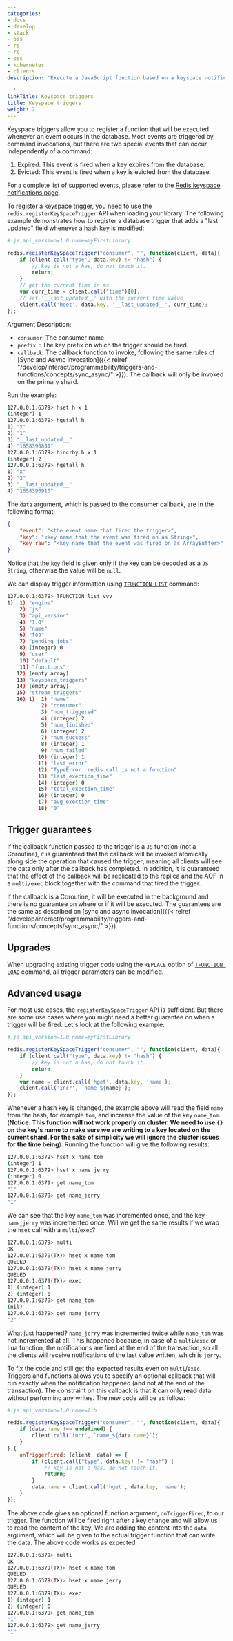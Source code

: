 ```yaml
---
categories:
- docs
- develop
- stack
- oss
- rs
- rc
- oss
- kubernetes
- clients
description: 'Execute a JavaScript function based on a keyspace notification

  '
linkTitle: Keyspace triggers
title: Keyspace triggers
weight: 2
---
```


Keyspace triggers allow you to register a function that will be executed whenever an event occurs in the database. Most events are triggered by command invocations, but there are two special events that can occur independently of a command:

1. Expired: This event is fired when a key expires from the database.
2. Evicted: This event is fired when a key is evicted from the database.

For a complete list of supported events, please refer to the [Redis keyspace notifications page](https://redis.io/docs/manual/keyspace-notifications/#events-generated-by-different-commands).

To register a keyspace trigger, you need to use the `redis.registerKeySpaceTrigger` API when loading your library. The following example demonstrates how to register a database trigger that adds a "last updated" field whenever a hash key is modified:

```js
#!js api_version=1.0 name=myFirstLibrary

redis.registerKeySpaceTrigger("consumer", "", function(client, data){
    if (client.call("type", data.key) != "hash") {
        // key is not a has, do not touch it.
        return;
    }
    // get the current time in ms
    var curr_time = client.call("time")[0];
    // set '__last_updated__' with the current time value
    client.call('hset', data.key, '__last_updated__', curr_time);
});
```

Argument Description:

* `consumer`: The consumer name.
* `prefix `: The key prefix on which the trigger should be fired.
* `callback`: The callback function to invoke, following the same rules of [Sync and Async invocation]({{< relref "/develop/interact/programmability/triggers-and-functions/concepts/sync_async/" >}}). The callback will only be invoked on the primary shard.

Run the example:

```bash
127.0.0.1:6379> hset h x 1
(integer) 1
127.0.0.1:6379> hgetall h
1) "x"
2) "1"
3) "__last_updated__"
4) "1658390831"
127.0.0.1:6379> hincrby h x 1
(integer) 2
127.0.0.1:6379> hgetall h
1) "x"
2) "2"
3) "__last_updated__"
4) "1658390910"
```

The `data` argument, which is passed to the consumer callback, are in the following format:

```json
{
    "event": "<the event name that fired the trigger>",
    "key": "<key name that the event was fired on as String>",
    "key_raw": "<key name that the event was fired on as ArrayBuffer>"
}
```

Notice that the `key` field is given only if the key can be decoded as a `JS` `String`, otherwise the value will be `null`.

We can display trigger information using [`TFUNCTION LIST`](/commands/tfunction-list) command:

```bash
127.0.0.1:6379> TFUNCTION list vvv
1)  1) "engine"
    2) "js"
    3) "api_version"
    4) "1.0"
    5) "name"
    6) "foo"
    7) "pending_jobs"
    8) (integer) 0
    9) "user"
    10) "default"
    11) "functions"
   12) (empty array)
   13) "keyspace_triggers"
   14) (empty array)
   15) "stream_triggers"
   16) 1)  1) "name"
           2) "consumer"
           3) "num_triggered"
           4) (integer) 2
           5) "num_finished"
           6) (integer) 2
           7) "num_success"
           8) (integer) 1
           9) "num_failed"
          10) (integer) 1
          11) "last_error"
          12) "TypeError: redis.call is not a function"
          13) "last_exection_time"
          14) (integer) 0
          15) "total_exection_time"
          16) (integer) 0
          17) "avg_exection_time"
          18) "0"
```

## Trigger guarantees

If the callback function passed to the trigger is a `JS` function (not a Coroutine), it is guaranteed that the callback will be invoked atomically along side the operation that caused the trigger; meaning all clients will see the data only after the callback has completed. In addition, it is guaranteed that the effect of the callback will be replicated to the replica and the AOF in a `multi/exec` block together with the command that fired the trigger.

If the callback is a Coroutine, it will be executed in the background and there is no guarantee on where or if it will be executed. The guarantees are the same as described on [sync and async invocation]({{< relref "/develop/interact/programmability/triggers-and-functions/concepts/sync_async/" >}}).

## Upgrades

When upgrading existing trigger code using the `REPLACE` option of [`TFUNCTION LOAD`](/commands/tfunction-load) command, all trigger parameters can be modified.

## Advanced usage

For most use cases, the `registerKeySpaceTrigger` API is sufficient. But there are some use cases where you might need a better guarantee on when a trigger will be fired. Let's look at the following example:

```js
#!js api_version=1.0 name=myFirstLibrary

redis.registerKeySpaceTrigger("consumer", "", function(client, data){
    if (client.call("type", data.key) != "hash") {
        // key is not a has, do not touch it.
        return;
    }
    var name = client.call('hget', data.key, 'name');
    client.call('incr', `name_${name}`);
});
```

Whenever a hash key is changed, the example above will read the field `name` from the hash, for example `tom`, and increase the value of the key `name_tom`. (**Notice: This function will not work properly on cluster. We need to use `{}` on the key's name to make sure we are writing to a key located on the current shard. For the sake of simplicity we will ignore the cluster issues for the time being**). Running the function will give the following results:

```bash
127.0.0.1:6379> hset x name tom
(integer) 1
127.0.0.1:6379> hset x name jerry
(integer) 0
127.0.0.1:6379> get name_tom
"1"
127.0.0.1:6379> get name_jerry
"1"
```

We can see that the key `name_tom` was incremented once, and the key `name_jerry` was incremented once. Will we get the same results if we wrap the `hset` call with a `multi`/`exec`?

```bash
127.0.0.1:6379> multi
OK
127.0.0.1:6379(TX)> hset x name tom
QUEUED
127.0.0.1:6379(TX)> hset x name jerry
QUEUED
127.0.0.1:6379(TX)> exec
1) (integer) 1
2) (integer) 0
127.0.0.1:6379> get name_tom
(nil)
127.0.0.1:6379> get name_jerry
"2"
```

What just happened? `name_jerry` was incremented twice while `name_tom` was not incremented at all. This happened because, in case of a `multi`/`exec` or Lua function, the notifications are fired at the end of the transaction, so all the clients will receive notifications of the last value written, which is `jerry`.

To fix the code and still get the expected results even on `multi`/`exec`. Triggers and functions allows you to specify an optional callback that will run exactly when the notification happened (and not at the end of the transaction). The constraint on this callback is that it can only **read** data without performing any writes. The new code will be as follow:

```js
#!js api_version=1.0 name=lib

redis.registerKeySpaceTrigger("consumer", "", function(client, data){
    if (data.name !== undefined) {
        client.call('incr', `name_${data.name}`);
    }
},{
    onTriggerFired: (client, data) => {
        if (client.call("type", data.key) != "hash") {
            // key is not a has, do not touch it.
            return;
        }
        data.name = client.call('hget', data.key, 'name');
    }
});
```

The above code gives an optional function argument, `onTriggerFired`, to our trigger. The function will be fired right after a key change and will allow us to read the content of the key. We are adding the content into the `data` argument, which will be given to the actual trigger function that can write the data. The above code works as expected:

```bash
127.0.0.1:6379> multi
OK
127.0.0.1:6379(TX)> hset x name tom
QUEUED
127.0.0.1:6379(TX)> hset x name jerry
QUEUED
127.0.0.1:6379(TX)> exec
1) (integer) 1
2) (integer) 0
127.0.0.1:6379> get name_tom
"1"
127.0.0.1:6379> get name_jerry
"1"
```
